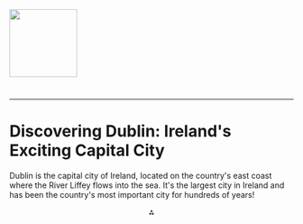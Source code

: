 <img src="https://r2cdn.perplexity.ai/pplx-full-logo-primary-dark%402x.png" class="logo" width="120"/>

# 

---

# Discovering Dublin: Ireland's Exciting Capital City

Dublin is the capital city of Ireland, located on the country's east coast where the River Liffey flows into the sea. It's the largest city in Ireland and has been the country's most important city for hundreds of years!

<div style="text-align: center">⁂</div>

[^1]: https://www.discoveringireland.com/dublin-city/

[^2]: https://dodublin.ie/city-attractions/guinness-storehouse

[^3]: https://www.englishpath.com/blog/dublin-food-discover-traditional-irish-dishes-and-desserts/

[^4]: https://en.wikipedia.org/wiki/Bono

[^5]: https://www.britannica.com/biography/William-Rowan-Hamilton

[^6]: https://www.theirishroadtrip.com/facts-about-dublin/

[^7]: https://worldpopulationreview.com/cities/ireland/dublin

[^8]: https://www.irishtourism.com/dublin

[^9]: https://dodublin.ie/combo-deals/hoho-guinnessstorehouse

[^10]: https://www.macrotrends.net/cities/21542/dublin/population

[^11]: https://www.cso.ie/en/csolatestnews/pressreleases/2023pressreleases/pressstatementcensusofpopulation2022-summaryresultsdublin/

[^12]: https://www.statista.com/statistics/1403954/dublin-estimated-population/

[^13]: https://populationstat.com/ireland/dublin

[^14]: https://worldpopulationreview.com/cities/ireland

[^15]: https://www.ireland.com/en-us/magazine/food-and-drink/dublin-food-and-drink/

[^16]: https://www.last.fm/music/Bono/+wiki?ver=7

[^17]: https://www.tcd.ie/physics/300/history/exhibition-gallery/sir-william-rowan-hamilton/

[^18]: https://www.mapquest.com/travel/11-cool-facts-you-didnt-know-about-dublin-ireland/

[^19]: https://www.britannica.com/summary/Dublin

[^20]: https://www.ireland.com/things-to-do/attractions/guinness-storehouse/

[^21]: https://thegloss.ie/does-ireland-have-a-food-culture/

[^22]: https://playingforchange.com/artists/bono-2

[^23]: https://www.dunsink.dias.ie/observatory-history/quaternions/

[^24]: https://rebeldublin.ie/tourist-attractions/50-facts-about-dublin-stuff-you-probably-dont-need-to-know/

[^25]: https://en.wikipedia.org/wiki/Dublin

[^26]: https://www.hop-on-hop-off-bus.com/dublin/do-dublin-hop-on-hop-off-the-guinness-storehouse-experience_39817

[^27]: https://www.dublincity.ie/dublin-city-parks-strategy/2-parks-and-landscapes-perspective/24-international-perspective/241-population-and-urban-areas

[^28]: https://www.cso.ie/en/releasesandpublications/ep/p-pme/populationandmigrationestimatesapril2024/keyfindings/

[^29]: https://www.worldometers.info/world-population/ireland-population/

